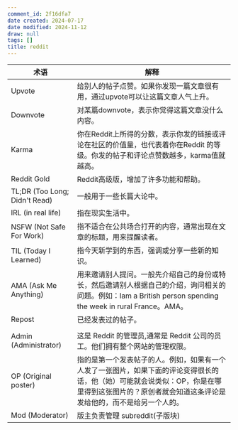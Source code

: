 ```yaml
---
comment_id: 2f16dfa7
date created: 2024-07-17
date modified: 2024-11-12
draw: null
tags: []
title: reddit
---
```

| 术语                            | 解释                                                                                                          |
| ----------------------------- | ----------------------------------------------------------------------------------------------------------- |
| Upvote                        | 给别人的帖子点赞。如果你发现一篇文章很有用，通过upvote可以让这篇文章人气上升。|
| Downvote                      | 对某篇downvote，表示你觉得这篇文章没什么内容。|
| Karma                         | 你在Reddit上所得的分数，表示你发的链接或评论在社区的价值量，也代表着你在Reddit 的等级。你发的帖子和评论点赞数越多，karma值就越高。|
| Reddit Gold                   | Reddit高级版，增加了许多功能和帮助。|
| TL;DR (Too Long; Didn't Read) | 一般用于一些长篇大论中。|
| IRL (in real life)            | 指在现实生活中。|
| NSFW (Not Safe For Work)      | 指不适合在公共场合打开的内容，通常出现在文章的标题，用来提醒读者。|
| TIL (Today I Learned)         | 指今天新学到的东西，强调或分享一些新的知识。|
| AMA (Ask Me Anything)         | 用来邀请别人提问。一般先介绍自己的身份或特长，然后邀请别人根据自己的介绍，询问相关的问题。例如：Iam a British person spending the week in rural France。AMA。|
| Repost                        | 已经发表过的帖子。|
|                               |                                                                                                             |
| Admin (Administrator)         | 这是 Reddit 的管理员,通常是 Reddit 公司的员工。他们拥有整个网站的管理权限。|
| OP (Original poster)          | 指的是第一个发表帖子的人。例如，如果有一个人发了一张图片，如果下面的评论变得很长的话，他（她）可能就会说类似：OP，你是在哪里得到这张图片的？原创者就会知道这条评论是发给他的，而不是给另一个人的。|
| Mod (Moderator)               | 版主负责管理 subreddit(子版块)                                                                                       |
